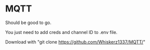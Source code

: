 # MQTT

Should be good to go.

You just need to add creds and channel ID to .env file.

Download with "git clone https://github.com/Whiskerz1337/MQTT/"
